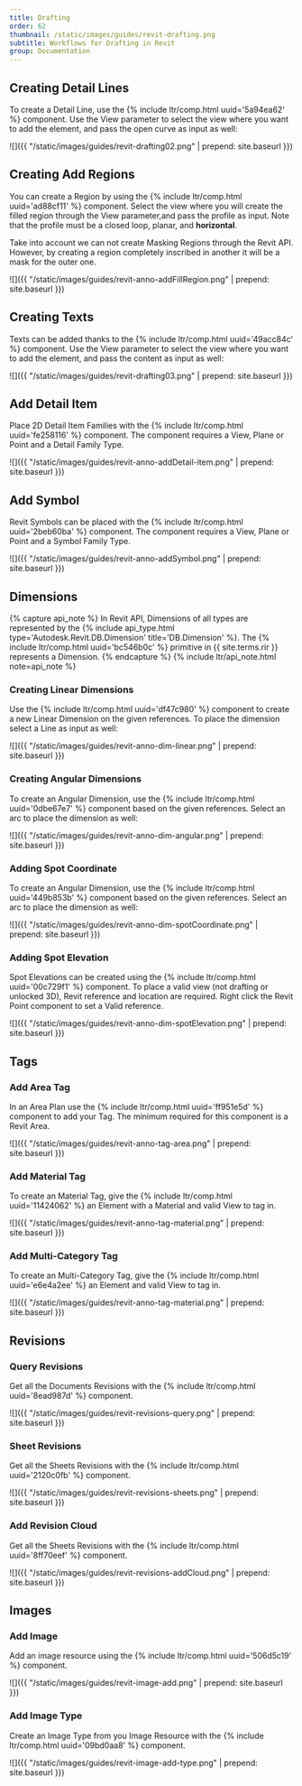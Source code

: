 ```yaml
---
title: Drafting
order: 62
thumbnail: /static/images/guides/revit-drafting.png
subtitle: Workflows for Drafting in Revit
group: Documentation
---
```


## Creating Detail Lines

To create a Detail Line, use the {% include ltr/comp.html uuid='5a94ea62' %} component. Use the View parameter to select the view where you want to add the element, and pass the open curve as input as well:

![]({{ "/static/images/guides/revit-drafting02.png" | prepend: site.baseurl }})

## Creating Add Regions

You can create a Region by using the {% include ltr/comp.html uuid='ad88cf11' %} component. Select the view where you will create the filled region through the View parameter,and pass the profile as input. Note that the profile must be a closed loop, planar, and **horizontal**.

Take into account we can not create Masking Regions through the Revit API. However, by creating a region completely inscribed in another it will be a mask for the outer one.

![]({{ "/static/images/guides/revit-anno-addFillRegion.png" | prepend: site.baseurl }})

## Creating Texts

Texts can be added thanks to the {% include ltr/comp.html uuid='49acc84c' %} component. Use the View parameter to select the view where you want to add the element, and pass the content as input as well:

![]({{ "/static/images/guides/revit-drafting03.png" | prepend: site.baseurl }})

## Add Detail Item

Place 2D Detail Item Families with the {% include ltr/comp.html uuid='fe258116' %} component. The component requires a View, Plane or Point and a Detail Family Type.

![]({{ "/static/images/guides/revit-anno-addDetail-item.png" | prepend: site.baseurl }})

## Add Symbol

Revit Symbols can be placed with the {% include ltr/comp.html uuid='2beb60ba' %} component. The component requires a View, Plane or Point and a Symbol Family Type.

![]({{ "/static/images/guides/revit-anno-addSymbol.png" | prepend: site.baseurl }})

## Dimensions

{% capture api_note %}
In Revit API, Dimensions of all types are represented by the {% include api_type.html type='Autodesk.Revit.DB.Dimension' title='DB.Dimension' %}. The {% include ltr/comp.html uuid='bc546b0c' %} primitive in {{ site.terms.rir }} represents a Dimension.
{% endcapture %}
{% include ltr/api_note.html note=api_note %}

### Creating Linear Dimensions

Use the {% include ltr/comp.html uuid='df47c980' %} component to create a new Linear Dimension on the given references. To place the dimension select a Line as input as well:

![]({{ "/static/images/guides/revit-anno-dim-linear.png" | prepend: site.baseurl }})

### Creating Angular Dimensions

To create an Angular Dimension, use the {% include ltr/comp.html uuid='0dbe67e7' %} component based on the given references. Select an arc to place the dimension as well:

![]({{ "/static/images/guides/revit-anno-dim-angular.png" | prepend: site.baseurl }})

### Adding Spot Coordinate

To create an Angular Dimension, use the {% include ltr/comp.html uuid='449b853b' %} component based on the given references. Select an arc to place the dimension as well:

![]({{ "/static/images/guides/revit-anno-dim-spotCoordinate.png" | prepend: site.baseurl }})

### Adding Spot Elevation

Spot Elevations can be created using the {% include ltr/comp.html uuid='00c729f1' %} component. To place a valid view (not drafting or unlocked 3D), Revit reference and location are required. Right click the Revit Point component to set a Valid reference.

![]({{ "/static/images/guides/revit-anno-dim-spotElevation.png" | prepend: site.baseurl }})

## Tags

### Add Area Tag

In an Area Plan use the {% include ltr/comp.html uuid='ff951e5d' %} component to add your Tag. The minimum required for this component is a Revit Area. 

![]({{ "/static/images/guides/revit-anno-tag-area.png" | prepend: site.baseurl }})

### Add Material Tag

To create an Material Tag, give the {% include ltr/comp.html uuid='11424062' %} an Element with a Material and valid View to tag in.

![]({{ "/static/images/guides/revit-anno-tag-material.png" | prepend: site.baseurl }})

### Add Multi-Category Tag

To create an Multi-Category Tag, give the {% include ltr/comp.html uuid='e6e4a2ee' %} an Element and valid View to tag in.

![]({{ "/static/images/guides/revit-anno-tag-material.png" | prepend: site.baseurl }})

## Revisions

### Query Revisions

Get all the Documents Revisions with the {% include ltr/comp.html uuid='8ead987d' %} component.

![]({{ "/static/images/guides/revit-revisions-query.png" | prepend: site.baseurl }})

### Sheet Revisions

Get all the Sheets Revisions with the {% include ltr/comp.html uuid='2120c0fb' %} component.

![]({{ "/static/images/guides/revit-revisions-sheets.png" | prepend: site.baseurl }})

### Add Revision Cloud

Get all the Sheets Revisions with the {% include ltr/comp.html uuid='8ff70eef' %} component.

![]({{ "/static/images/guides/revit-revisions-addCloud.png" | prepend: site.baseurl }})

## Images

### Add Image

Add an image resource using the {% include ltr/comp.html uuid='506d5c19' %} component.

![]({{ "/static/images/guides/revit-image-add.png" | prepend: site.baseurl }})

### Add Image Type

Create an Image Type from you Image Resource with the {% include ltr/comp.html uuid='09bd0aa8' %} component.

![]({{ "/static/images/guides/revit-image-add-type.png" | prepend: site.baseurl }})